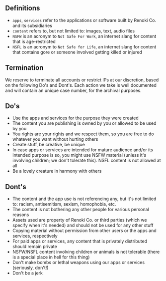 ## Definitions

- `apps`, `services` refer to the applications or software built by Renoki Co. and its subsidiaries
- `content` refers to, but not limited to: images, text, audio files
- `NSFW` is an acronym to `Not Safe For Work`, an internet slang for content that is age-restricted
- `NSFL` is an acronym to `Not Safe for Life`, an internet slang for content that contains gore or someone involved getting killed or injured

## Termination

We reserve to terminate all accounts or restrict IPs at our discretion, based on the following Do's and Dont's. Each action we take is well documented and will contain an unique case number, for the archival purposes.

## Do's

- Use the apps and services for the purpose they were created
- The content you are publishing is owned by you or allowed to be used by you
- You rights are your rights and we respect them, so you are free to do whatever you want without hurting others
- Create stuff, be creative, be unique
- In case apps or services are intended for mature audience and/or its intended purpose is so, you might use NSFW material (unless it's involving children; we don't tolerate this). NSFL content is not allowed at all
- Be a lovely creature in harmony with others

## Dont's

- The content and the app use is not referencing any, but it's not limited to: racism, antisemitism, sexism, homophobia, etc.
- The content is not bothering any other people for various personal reasons
- Assets used are property of Renoki Co. or third parties (which we specify when it's needed) and should not be used for any other stuff
- Copying material without permission from other users or the apps and services, respectively
- For paid apps or services, any content that is privately distributed should remain private
- NSFW/NSFL content involving children or animals is not tolerable (there is a special place in hell for this thing)
- Don't make bombs or lethal weapons using our apps or services (seriously, don't!)
- Don't be a jerk

